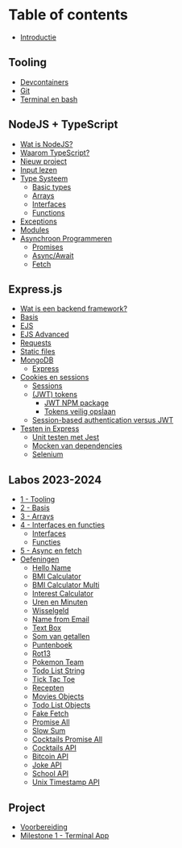 
<!-- bitcoin-api            movies-objects   som-van-getallen
bmi-calculator         name-from-email  text-box
bmi-calculator-multi   pokemon-team     tic-tac-toe
cocktails-api          promise-all      todo-list-objects
cocktails-promise-all  puntenboek       todo-list-string
fake-fetch             recepten         unix-timestamp-api
hello-name             rot13            uren-en-minuten
interest-calculator    school-api       wisselgeld
joke-api               slow-sum -->
# Table of contents

* [Introductie](README.md)

## Tooling

* [Devcontainers](tooling/devcontainers.md)
* [Git](tooling/git.md)
* [Terminal en bash](tooling/bash.md)

## NodeJS + TypeScript

* [Wat is NodeJS?](nodejs-+-typescript/wat-is-nodejs.md)
* [Waarom TypeScript?](nodejs-+-typescript/waarom-typescript.md)
* [Nieuw project](nodejs-+-typescript/projectmaken.md)
* [Input lezen](nodejs-+-typescript/input-lezen.md)
* [Type Systeem](nodejs-+-typescript/type-systeem/README.md)
  * [Basic types](nodejs-+-typescript/type-systeem/basic-types.md)
  * [Arrays](nodejs-+-typescript/type-systeem/arrays.md)
  * [Interfaces](nodejs-+-typescript/type-systeem/interfaces.md)
  * [Functions](nodejs-+-typescript/type-systeem/functions.md)
* [Exceptions](nodejs-+-typescript/exceptions.md)
* [Modules](nodejs-+-typescript/modules.md)
* [Asynchroon Programmeren](nodejs-+-typescript/asynchroon-programmeren/README.md)
  * [Promises](nodejs-+-typescript/asynchroon-programmeren/promises.md)
  * [Async/Await](nodejs-+-typescript/asynchroon-programmeren/async-await.md)
  * [Fetch](nodejs-+-typescript/asynchroon-programmeren/fetch.md)

## Express.js

* [Wat is een backend framework?](express.js/wat-is-een-backend-framework.md)
* [Basis](express.js/basis.md)
* [EJS](express.js/ejs.md)
* [EJS Advanced](express.js/ejs-advanced.md)
* [Requests](express.js/requests/README.md)
* [Static files](express.js/static-files.md)
* [MongoDB](express.js/mongodb/README.md)
  * [Express](express.js/mongodb/express.md)
* [Cookies en sessions](express.js/cookies-en-sessions/README.md)
  * [Sessions](express.js/cookies-en-sessions/sessions.md)
  * [(JWT) tokens](express.js/cookies-en-sessions/jwt-tokens/README.md)
    * [JWT NPM package](express.js/cookies-en-sessions/jwt-tokens/jwt-npm-package.md)
    * [Tokens veilig opslaan](express.js/cookies-en-sessions/jwt-tokens/tokens-veilig-opslaan.md)
  * [Session-based authentication versus JWT](https://stytch.com/blog/jwts-vs-sessions-which-is-right-for-you/)
* [Testen in Express](express.js/testen-in-express/README.md)
  * [Unit testen met Jest](express.js/testen-in-express/unit-testen-met-jest.md)
  * [Mocken van dependencies](express.js/testen-in-express/mocken-van-dependencies.md)
  * [Selenium](https://www.npmjs.com/package/selenium-webdriver)

## Labos 2023-2024

* [1 - Tooling](labos-2023-2024/labo-1.md)
* [2 - Basis](labos-2023-2024/labo-2.md)
* [3 - Arrays](labos-2023-2024/labo-3.md)
* [4 - Interfaces en functies](labos-2023-2024/labo-4.md)
  * [Interfaces](labos-2023-2024/labo-4/interfaces.md)
  * [Functies](labos-2023-2024/labo-4/functions.md)
* [5 - Async en fetch](labos-2023-2024/5-async-en-fetch.md)
* [Oefeningen](exercises/README.md)
  * [Hello Name](exercises/node-typescript/hello-name/README.md)
  * [BMI Calculator](exercises/node-typescript/bmi-calculator/README.md)
  * [BMI Calculator Multi](exercises/node-typescript/bmi-calculator-multi/README.md)
  * [Interest Calculator](exercises/node-typescript/interest-calculator/README.md)
  * [Uren en Minuten](exercises/node-typescript/uren-en-minuten/README.md)
  * [Wisselgeld](exercises/node-typescript/wisselgeld/README.md)
  * [Name from Email](exercises/node-typescript/name-from-email/README.md)
  * [Text Box](exercises/node-typescript/text-box/README.md)
  * [Som van getallen](exercises/node-typescript/som-van-getallen/README.md)
  * [Puntenboek](exercises/node-typescript/puntenboek/README.md)
  * [Rot13](exercises/node-typescript/rot13/README.md)
  * [Pokemon Team](exercises/node-typescript/pokemon-team/README.md)
  * [Todo List String](exercises/node-typescript/todo-list-string/README.md)
  * [Tick Tac Toe](exercises/node-typescript/tic-tac-toe/README.md)
  * [Recepten](exercises/node-typescript/recepten/README.md)
  * [Movies Objects](exercises/node-typescript/movies-objects/README.md)
  * [Todo List Objects](exercises/node-typescript/todo-list-objects/README.md)
  * [Fake Fetch](exercises/node-typescript/fake-fetch/README.md)
  * [Promise All](exercises/node-typescript/promise-all/README.md)
  * [Slow Sum](exercises/node-typescript/slow-sum/README.md)
  * [Cocktails Promise All](exercises/node-typescript/cocktails-promise-all/README.md)
  * [Cocktails API](exercises/node-typescript/cocktails-api/README.md)
  * [Bitcoin API](exercises/node-typescript/bitcoin-api/README.md)
  * [Joke API](exercises/node-typescript/joke-api/README.md)
  * [School API](exercises/node-typescript/school-api/README.md)
  * [Unix Timestamp API](exercises/node-typescript/unix-timestamp-api/README.md)
  
## Project

* [Voorbereiding](project/dev-container.md)
* [Milestone 1 - Terminal App](project/node-client.md)
